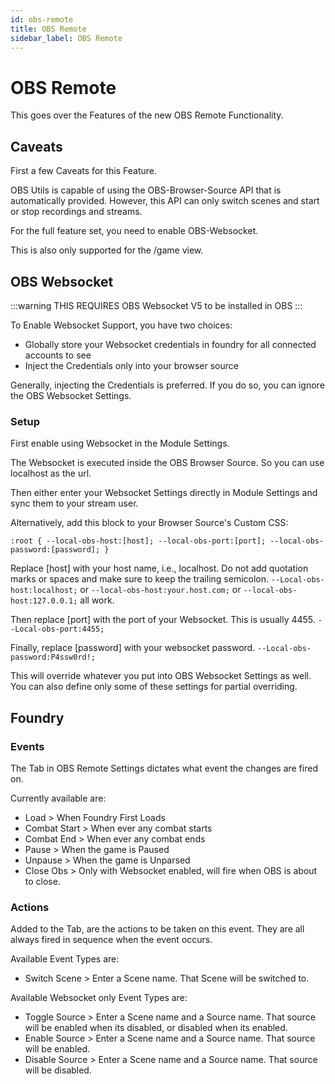 ```yaml
---
id: obs-remote
title: OBS Remote
sidebar_label: OBS Remote
---
```


# OBS Remote

This goes over the Features of the new OBS Remote Functionality.

## Caveats

First a few Caveats for this Feature.

OBS Utils is capable of using the OBS-Browser-Source API that is automatically provided. 
However, this API can only switch scenes and start or stop recordings and streams.

For the full feature set, you need to enable OBS-Websocket.

This is also only supported for the /game view.

## OBS Websocket

:::warning
THIS REQUIRES OBS Websocket V5 to be installed in OBS
:::

To Enable Websocket Support, you have two choices:
* Globally store your Websocket credentials in foundry for all connected accounts to see
* Inject the Credentials only into your browser source

Generally, injecting the Credentials is preferred.
If you do so, you can ignore the OBS Websocket Settings.

### Setup

First enable using Websocket in the Module Settings.

The Websocket is executed inside the OBS Browser Source. So you can use localhost as the url.

Then either enter your Websocket Settings directly in Module Settings and sync them to your stream user.


Alternatively, add this block to your Browser Source's Custom CSS: 

`:root { --local-obs-host:[host]; --local-obs-port:[port]; --local-obs-password:[password]; }`

Replace [host] with your host name, i.e., localhost.
Do not add quotation marks or spaces and make sure to keep the trailing semicolon.
`--Local-obs-host:localhost;` or `--local-obs-host:your.host.com;` or `--local-obs-host:127.0.0.1;` all work.

Then replace [port] with the port of your Websocket. This is usually 4455.
`--Local-obs-port:4455;`

Finally, replace [password] with your websocket password.
`--Local-obs-password:P4ssw0rd!;`

This will override whatever you put into OBS Websocket Settings as well.
You can also define only some of these settings for partial overriding.

## Foundry

### Events

The Tab in OBS Remote Settings dictates what event the changes are fired on.

Currently available are:
* Load > When Foundry First Loads
* Combat Start > When ever any combat starts
* Combat End > When ever any combat ends
* Pause > When the game is Paused
* Unpause > When the game is Unparsed
* Close Obs > Only with Websocket enabled, will fire when OBS is about to close.

### Actions

Added to the Tab, are the actions to be taken on this event.
They are all always fired in sequence when the event occurs.

Available Event Types are:
* Switch Scene > Enter a Scene name. That Scene will be switched to.

Available Websocket only Event Types are:
* Toggle Source > Enter a Scene name and a Source name. That source will be enabled when its disabled, or disabled when its enabled.
* Enable Source > Enter a Scene name and a Source name. That source will be enabled.
* Disable Source > Enter a Scene name and a Source name. That source will be disabled.
